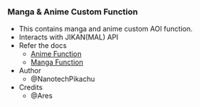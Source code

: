 ### Manga & Anime Custom Function

- This contains manga and anime custom AOI function. 
- Interacts with JIKAN(MAL) API
- Refer the docs
  - [Anime Function](https://nanotech-wiki.vercel.app/custom/anime/)
  - [Manga Function](https://nanotech-wiki.vercel.app/custom/manga/)
- Author
  - @NanotechPikachu
- Credits
  - @Ares